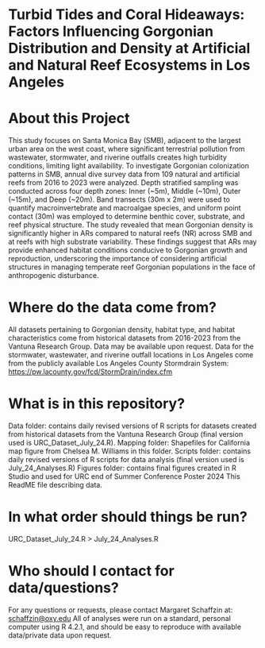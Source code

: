 # Turbid Tides and Coral Hideaways: Factors Influencing Gorgonian Distribution and Density at Artificial and Natural Reef Ecosystems in Los Angeles
# About this Project
This study focuses on Santa Monica Bay (SMB), adjacent to the largest urban area on the west coast, where significant terrestrial pollution from wastewater, stormwater, and riverine outfalls creates high turbidity conditions, limiting light availability. To investigate Gorgonian colonization patterns in SMB, annual dive survey data from 109 natural and artificial reefs from 2016 to 2023 were analyzed. Depth stratified sampling was conducted across four depth zones: Inner (~5m), Middle (~10m), Outer (~15m), and Deep (~20m). Band transects (30m x 2m) were used to quantify macroinvertebrate and macroalgae species, and uniform point contact (30m) was employed to determine benthic cover, substrate, and reef physical structure. The study revealed that mean Gorgonian density is significantly higher in ARs compared to natural reefs (NR) across SMB and at reefs with high substrate variability. These findings suggest that ARs may provide enhanced habitat conditions conducive to Gorgonian growth and reproduction, underscoring the importance of considering artificial structures in managing temperate reef Gorgonian populations in the face of anthropogenic disturbance. 

# Where do the data come from? 
All datasets pertaining to Gorgonian density, habitat type, and habitat characteristics come from historical datasets from 2016-2023 from the Vantuna Research Group. Data may be available upon request.
Data for the stormwater, wastewater, and riverine outfall locations in Los Angeles come from the publicly available Los Angeles County Stormdrain System: https://pw.lacounty.gov/fcd/StormDrain/index.cfm

# What is in this repository?
Data folder: contains daily revised versions of R scripts for datasets created from historical datasets from the Vantuna Research Group (final version used is URC_Dataset_July_24.R). Mapping folder: Shapefiles for California map figure from Chelsea M. Williams in this folder. 
Scripts folder: contains daily revised versions of R scripts for data analysis (final version used is July_24_Analyses.R)
Figures folder: contains final figures created in R Studio and used for URC end of Summer Conference Poster 2024
This ReadME file describing data.

# In what order should things be run?
URC_Dataset_July_24.R > July_24_Analyses.R

# Who should I contact for data/questions?
For any questions or requests, please contact Margaret Schaffzin at: schaffzin@oxy.edu
All of analyses were run on a standard, personal computer using R 4.2.1, and should be easy to reproduce with available data/private data upon request.

